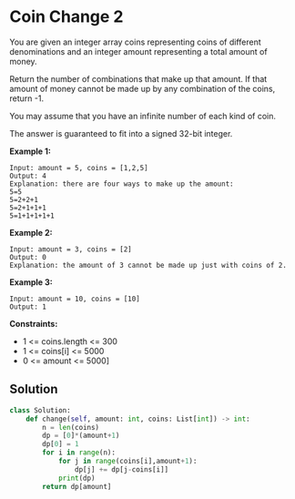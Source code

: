 <h1>Coin Change 2</h1>

<p>
You are given an integer array coins representing coins of different denominations and an integer amount representing a total amount of money.

Return the number of combinations that make up that amount. If that amount of money cannot be made up by any combination of the coins, return -1.

You may assume that you have an infinite number of each kind of coin.

The answer is guaranteed to fit into a signed 32-bit integer.

<b>Example 1:</b>

    Input: amount = 5, coins = [1,2,5]
    Output: 4
    Explanation: there are four ways to make up the amount:
    5=5
    5=2+2+1
    5=2+1+1+1
    5=1+1+1+1+1
    
<b>Example 2:</b>

    Input: amount = 3, coins = [2]
    Output: 0
    Explanation: the amount of 3 cannot be made up just with coins of 2.
    
<b>Example 3:</b>

    Input: amount = 10, coins = [10]
    Output: 1
    
<b>Constraints:</b>

- 1 <= coins.length <= 300
- 1 <= coins[i] <= 5000
- 0 <= amount <= 5000]

<h2>Solution</h2>

```python
class Solution:
    def change(self, amount: int, coins: List[int]) -> int:
        n = len(coins)
        dp = [0]*(amount+1)
        dp[0] = 1
        for i in range(n):
            for j in range(coins[i],amount+1):
                dp[j] += dp[j-coins[i]]
            print(dp)
        return dp[amount]
```
